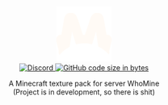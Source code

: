 <div align="center">
<br>
<a href="https://minersstudios.com">
  <img src="https://raw.githubusercontent.com/MinersStudios/.github/main/assets/logos/logo_white.png" alt="MinersStudios">
</a>
<br>
<a href="https://whomine.net/discord">
  <img alt="Discord" src="https://img.shields.io/discord/928575868643733535?color=000000&label=WhoMine&logo=Discord&logoColor=FFFFFF&style=for-the-badge">
</a>
<a href="#">
  <img alt="GitHub code size in bytes" src="https://staging.shields.io/github/languages/code-size/MinersStudios/msTextures?style=for-the-badge&color=000000">
</a>
<p>
  A Minecraft texture pack for server WhoMine<br>
  (Project is in development, so there is shit)
</p>
<br>
</div>
